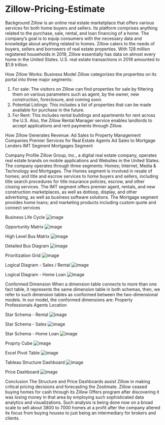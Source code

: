 # Zillow-Pricing-Estimate

Background
Zillow is an online real estate marketplace that offers various services for both home buyers and sellers.
Its platform comprises anything related to the purchase, sale, rental, and loan financing of a home.
The company’s goal is to equip consumers with the necessary data and knowledge about anything related to homes.
Zillow caters to the needs of buyers, sellers and borrowers of real estate properties.
With 128 million registered households in 2019, Zillow essentially has data on almost every home in the United States.
U.S. real estate transactions in 2019 amounted to $1.9 trillion.

How Zillow Works: Business Model
Zillow categorizes the properties on its portal into three major segments:
1. For sale: The visitors on Zillow can find properties for sale by filtering them on various parameters such as agent, by the owner, new construction, foreclosure, and coming soon.
2. Potential Listings: This includes a list of properties that can be made available for purchase in the future.
3. For Rent: This includes rental buildings and apartments for rent across the U.S. Also, the Zillow Rental Manager service enables landlords to accept applications and rent payments through Zillow.

How Zillow Generates Revenue:
Ad Sales to Property Management Companies
Premier Services for Real Estate Agents
Ad Sales to Mortgage Lenders
IMT Segment
Mortgages Segment

Company Profile
Zillow Group, Inc., a digital real estate company, operates real estate brands on mobile applications and Websites in the United States.
The company operates through three segments: Homes; Internet, Media & Technology and Mortgages.
The Homes segment is involved in resale of homes; and title and escrow services to home buyers and sellers, including title search procedures for title insurance policies, escrow, and other closing services.
The IMT segment offers premier agent, rentals, and new construction marketplaces, as well as dotloop, display, and other advertising, as well as business software solutions.
The Mortgage segment provides home loans; and marketing products including custom quote and connect services

Business Life Cycle
![image](https://user-images.githubusercontent.com/122759737/213983870-f76dd728-b006-4099-b110-fd8593aa6cee.png)

Opportunity Matrix
![image](https://user-images.githubusercontent.com/122759737/213983912-329d5d6c-e057-4e2e-9742-ad9751753bb9.png)

High Level Bus Matrix
![image](https://user-images.githubusercontent.com/122759737/213983949-3167f674-9ad7-4abb-88c7-fd2a6722791b.png)

Detailed Bus Diagram
![image](https://user-images.githubusercontent.com/122759737/213983989-e0cc6d5b-f13f-46b6-b1a7-66a404a4aba6.png)

Prioritization Grid
![image](https://user-images.githubusercontent.com/122759737/213984032-01d5f119-27fb-41c9-bfed-f6874da28a27.png)

Logical Diagram - Sales / Rental
![image](https://user-images.githubusercontent.com/122759737/213984095-6fb935de-8565-4232-8615-04e30b8656e3.png)

Logical Diagram - Home Loan
![image](https://user-images.githubusercontent.com/122759737/213984135-2f25a55c-65f7-48d3-91fc-819c3eeebccd.png)

Conformed Dimension
When a dimension table connects to more than one fact table, it represents the same dimension table in both schemas, then, we refer to such dimension tables as conformed between the two-dimensional models.
In our model, the conformed dimensions are:
Property
Professionals
Agents
Location

Star Schema - Rental
![image](https://user-images.githubusercontent.com/122759737/213984231-327a8e6b-1f3b-421f-ad94-3cd52b51b69b.png)

Star Schema - Sales
![image](https://user-images.githubusercontent.com/122759737/213984250-a865d8a9-2197-4923-b438-0142405ce206.png)

Star Schema - Home Loan
![image](https://user-images.githubusercontent.com/122759737/213984280-e79a203e-6518-459b-bed6-2e358168cb93.png)

Proprty Cube
![image](https://user-images.githubusercontent.com/122759737/213984321-3cc65273-5465-40ee-bbed-a914a0ae4305.png)

Excel Pivot Table
![image](https://user-images.githubusercontent.com/122759737/213984363-bd16ffff-3180-4ac4-ae10-3e6f5ee87880.png)

Tableau Structure Dashboard
![image](https://user-images.githubusercontent.com/122759737/213984405-2c0dbe42-b79e-4277-9984-bf8bd356198e.png)

Price Dashboard
![image](https://user-images.githubusercontent.com/122759737/213984436-568e63ec-cfb2-48b3-90e5-2d8b7bc9cbab.png)

Conclusion
The Structure and Price Dashboards assist Zillow in making critical pricing decisions and forecasting the Zestimate.
Zillow ceased buying homes for cash through its Zillow Offers program after discovering it was losing money in that area by employing such sophisticated data analytics and visualizations.
Such analysis is being done now on a broad scale to sell about 3800 to 7000 homes at a profit after the company altered its focus from buying houses to just being an intermediary for brokers and clients.






